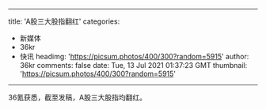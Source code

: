 
---
title: 'A股三大股指翻红'
categories: 
 - 新媒体
 - 36kr
 - 快讯
headimg: 'https://picsum.photos/400/300?random=5915'
author: 36kr
comments: false
date: Tue, 13 Jul 2021 01:37:23 GMT
thumbnail: 'https://picsum.photos/400/300?random=5915'
---

<div>   
36氪获悉，截至发稿，A股三大股指均翻红。  
</div>
            